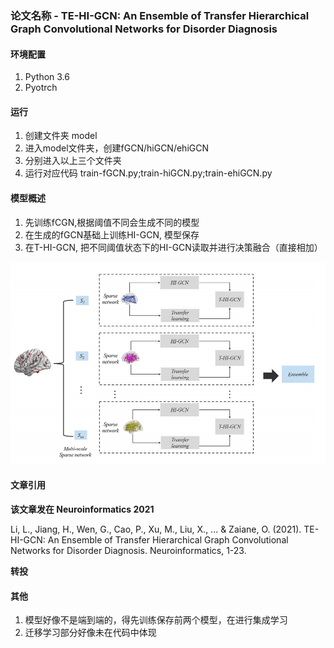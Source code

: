 
### 论文名称 - TE-HI-GCN: An Ensemble of Transfer Hierarchical Graph Convolutional Networks for Disorder Diagnosis

#### 环境配置

1. Python 3.6
2. Pyotrch

#### 运行

1. 创建文件夹 model
2. 进入model文件夹，创建fGCN/hiGCN/ehiGCN
3. 分别进入以上三个文件夹
4. 运行对应代码 train-fGCN.py;train-hiGCN.py;train-ehiGCN.py

#### 模型概述

1. 先训练fCGN,根据阈值不同会生成不同的模型
2. 在生成的fGCN基础上训练HI-GCN, 模型保存
3. 在T-HI-GCN, 把不同阈值状态下的HI-GCN读取并进行决策融合（直接相加）


![overchart.png](./overchart.png)


#### 文章引用

**该文章发在 Neuroinformatics 2021**

Li, L., Jiang, H., Wen, G., Cao, P., Xu, M., Liu, X., ... & Zaiane, O. (2021). TE-HI-GCN: An Ensemble of Transfer Hierarchical Graph Convolutional Networks for Disorder Diagnosis. Neuroinformatics, 1-23.



**转投**

#### 其他

1. 模型好像不是端到端的，得先训练保存前两个模型，在进行集成学习
2. 迁移学习部分好像未在代码中体现
